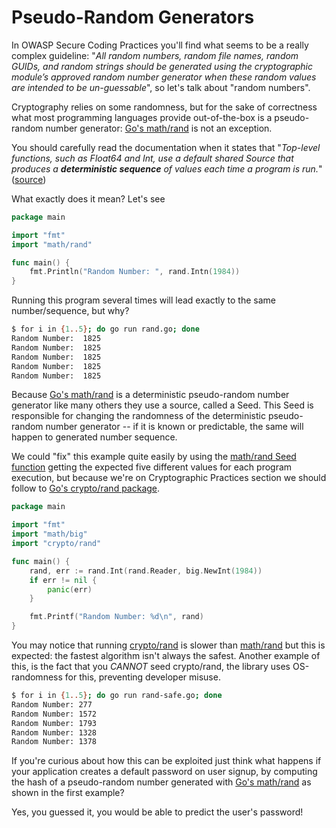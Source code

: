 Pseudo-Random Generators
========================

In OWASP Secure Coding Practices you'll find what seems to be a really complex
guideline: "_All random numbers, random file names, random GUIDs, and random
strings should be generated using the cryptographic module’s approved random
number generator when these random values are intended to be un-guessable_", so
let's talk about "random numbers".

Cryptography relies on some randomness, but for the sake of correctness what
most programming languages provide out-of-the-box is a pseudo-random number
generator: [Go's math/rand][1] is not an exception.

You should carefully read the documentation when it states that "_Top-level
functions, such as Float64 and Int, use a default shared Source that produces a
**deterministic sequence** of values each time a program is run._" ([source][2])

What exactly does it mean?
Let's see

```go
package main

import "fmt"
import "math/rand"

func main() {
    fmt.Println("Random Number: ", rand.Intn(1984))
}
```

Running this program several times will lead exactly to the same
number/sequence, but why?

```bash
$ for i in {1..5}; do go run rand.go; done
Random Number:  1825
Random Number:  1825
Random Number:  1825
Random Number:  1825
Random Number:  1825
```

Because [Go's math/rand][1] is a deterministic pseudo-random number generator like
many others they use a source, called a Seed. This Seed is responsible for changing
the randomness of the deterministic pseudo-random number generator -- if it is known
or predictable, the same will happen to generated number sequence.

We could "fix" this example quite easily by using the [math/rand Seed function][3]
getting the expected five different values for each program execution, but
because we're on Cryptographic Practices section we should follow to
[Go's crypto/rand package][4].

```go
package main

import "fmt"
import "math/big"
import "crypto/rand"

func main() {
    rand, err := rand.Int(rand.Reader, big.NewInt(1984))
    if err != nil {
        panic(err)
    }

    fmt.Printf("Random Number: %d\n", rand)
}
```

You may notice that running [crypto/rand][4] is slower than [math/rand][1] but
this is expected: the fastest algorithm isn't always the safest. Another example
of this, is the fact that you *CANNOT* seed crypto/rand, the library uses OS-randomness
for this, preventing developer misuse.

```bash
$ for i in {1..5}; do go run rand-safe.go; done
Random Number: 277
Random Number: 1572
Random Number: 1793
Random Number: 1328
Random Number: 1378
```

If you're curious about how this can be exploited just think what happens if
your application creates a default password on user signup, by computing the
hash of a pseudo-random number generated with [Go's math/rand][1] as shown in
the first example?

Yes, you guessed it, you would be able to predict the user's password!

[1]: https://golang.org/pkg/math/rand/
[2]: https://golang.org/pkg/math/rand/#pkg-overview
[3]: https://golang.org/pkg/math/rand/#Seed
[4]: https://golang.org/pkg/crypto/rand/
